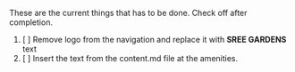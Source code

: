 These are the current things that has to be done. Check off after completion.

1. [ ] Remove logo from the navigation and replace it with __SREE GARDENS__ text
2. [ ] Insert the text from the content.md file at the amenities.

